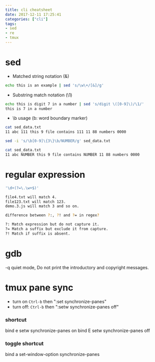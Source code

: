 ```yaml
---
title: cli cheatsheet
date: 2017-12-11 17:25:41
categories: ["cli"]
tags:
- sed
- re
- tmux
---
```


# sed
- Matched string notation (&)
```sh
echo this is an example | sed 's/\w\+/[&]/g'
```
- Substring match notation (\1)
```bash
echo this is digit 7 in a number | sed 's/digit \([0-9]\)/\1/'
this is 7 in a number
```

- \b usage (b: word boundary marker)
```bash
cat sed_data.txt
11 abc 111 this 9 file contains 111 11 88 numbers 0000
```
```bash
sed -i 's/\b[0-9]\{3\}\b/NUMBER/g' sed_data.txt
```
```bash
cat sed_data.txt
11 abc NUMBER this 9 file contains NUMBER 11 88 numbers 0000
```


# regular expression
```bash
'\d+(?=\.\w+$)'

file4.txt will match 4.
file123.txt will match 123.
demo.3.js will match 3 and so on.

difference between ?:, ?! and ?= in regex?

?: Match expression but do not capture it.
?= Match a suffix but exclude it from capture.
?! Match if suffix is absent.
```


# gdb
-q   quiet mode, Do not print the introductory and copyright messages.

# tmux pane sync
- turn on
`Ctrl-b` then ":set synchronize-panes"
- turn off:
`Ctrl-b` then ":setw synchronize-panes off"
### shortcut
bind e setw synchronize-panes on
bind E setw synchronize-panes off
### toggle shortcut
bind a set-window-option synchronize-panes
